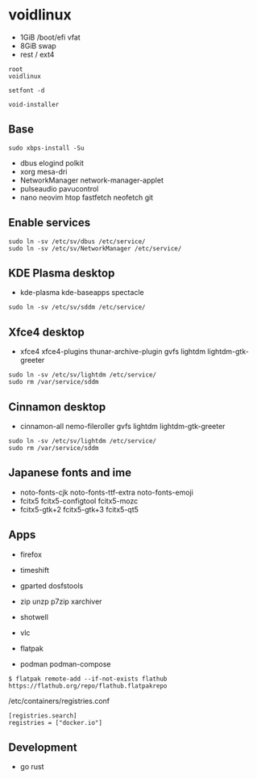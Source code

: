 # voidlinux

- 1GiB  /boot/efi  vfat
- 8GiB  swap
- rest  /  ext4

```
root
voidlinux
```

```
setfont -d
```

```
void-installer
```


## Base

```
sudo xbps-install -Su
```

- dbus elogind polkit
- xorg mesa-dri
- NetworkManager network-manager-applet
- pulseaudio pavucontrol
- nano neovim htop fastfetch neofetch git

## Enable services

```
sudo ln -sv /etc/sv/dbus /etc/service/
sudo ln -sv /etc/sv/NetworkManager /etc/service/
```

## KDE Plasma desktop

- kde-plasma kde-baseapps spectacle

```
sudo ln -sv /etc/sv/sddm /etc/service/
```

## Xfce4 desktop

- xfce4 xfce4-plugins thunar-archive-plugin gvfs lightdm lightdm-gtk-greeter

```
sudo ln -sv /etc/sv/lightdm /etc/service/
sudo rm /var/service/sddm
```

## Cinnamon desktop

- cinnamon-all nemo-fileroller gvfs lightdm lightdm-gtk-greeter

```
sudo ln -sv /etc/sv/lightdm /etc/service/
sudo rm /var/service/sddm
```

## Japanese fonts and ime

- noto-fonts-cjk noto-fonts-ttf-extra noto-fonts-emoji
- fcitx5 fcitx5-configtool fcitx5-mozc
- fcitx5-gtk+2 fcitx5-gtk+3 fcitx5-qt5

## Apps

- firefox
- timeshift
- gparted dosfstools
- zip unzp p7zip xarchiver
- shotwell
- vlc

- flatpak
- podman podman-compose

```
$ flatpak remote-add --if-not-exists flathub https://flathub.org/repo/flathub.flatpakrepo
```

/etc/containers/registries.conf
```
[registries.search]
registries = ["docker.io"]
```


## Development

- go rust

